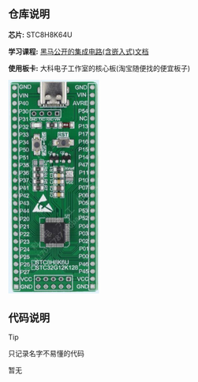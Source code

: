 ## 仓库说明

**芯片:** STC8H8K64U

**学习课程:** [黑马公开的集成电路(含嵌入式)文档](https://www.yuque.com/icheima)

**使用板卡:** 大科电子工作室的核心板(淘宝随便找的便宜板子)

<img src="img/image-20240613161900760.png" style="zoom:50%;" />

## 代码说明

>[!TIP]
>
> 只记录名字不易懂的代码

暂无
